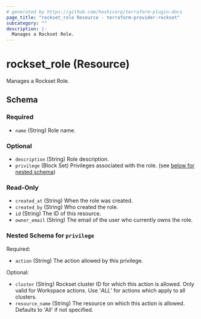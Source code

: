 ```yaml
---
# generated by https://github.com/hashicorp/terraform-plugin-docs
page_title: "rockset_role Resource - terraform-provider-rockset"
subcategory: ""
description: |-
  Manages a Rockset Role.
---
```


# rockset_role (Resource)

Manages a Rockset Role.



<!-- schema generated by tfplugindocs -->
## Schema

### Required

- `name` (String) Role name.

### Optional

- `description` (String) Role description.
- `privilege` (Block Set) Privileges associated with the role. (see [below for nested schema](#nestedblock--privilege))

### Read-Only

- `created_at` (String) When the role was created.
- `created_by` (String) Who created the role.
- `id` (String) The ID of this resource.
- `owner_email` (String) The email of the user who currently owns the role.

<a id="nestedblock--privilege"></a>
### Nested Schema for `privilege`

Required:

- `action` (String) The action allowed by this privilege.

Optional:

- `cluster` (String) Rockset cluster ID for which this action is allowed. Only valid for Workspace actions. Use '*ALL*' for actions which apply to all clusters.
- `resource_name` (String) The resource on which this action is allowed. Defaults to 'All' if not specified.


